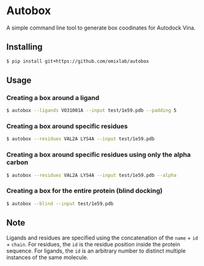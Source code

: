 # Autobox

A simple command line tool to generate box coodinates for Autodock Vina.

## Installing

```bash
$ pip install git+https://github.com/omixlab/autobox
```

## Usage

### Creating a box around a ligand

```bash
$ autobox --ligands VO31001A --input test/1e59.pdb --padding 5
```

### Creating a box around specific residues


```bash
$ autobox --residues VAL2A LYS4A --input test/1e59.pdb
```

### Creating a box around specific residues using only the alpha carbon


```bash
$ autobox --residues VAL2A LYS4A --input test/1e59.pdb --alpha
```

### Creating a box for the entire protein (blind docking)


```bash
$ autobox --blind --input test/1e59.pdb
```

## Note

Ligands and residues are specified using the concatenation of the `name` + `id` + `chain`. For residues, the `id` 
is the residue position inside the protein sequence. For ligands, the `id` is an arbitrary number to distinct multiple
instances of the same molecule.